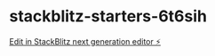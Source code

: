 # stackblitz-starters-6t6sih

[Edit in StackBlitz next generation editor ⚡️](https://stackblitz.com/~/github.com/KnolBee/stackblitz-starters-6t6sih)